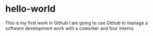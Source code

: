 # hello-world
This is my first work in Github
I am going to use Github to manage a software development work with a coworker and four interns
